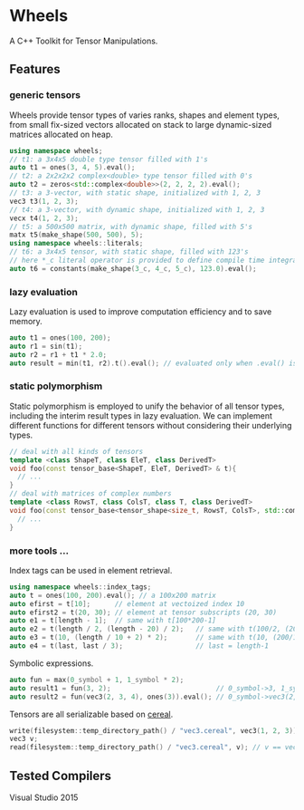 # Wheels
A C++ Toolkit for Tensor Manipulations.

## Features
### generic tensors
Wheels provide tensor types of varies ranks, shapes and element types, from small fix-sized vectors allocated on stack to large dynamic-sized matrices allocated on heap.
```cpp
using namespace wheels;
// t1: a 3x4x5 double type tensor filled with 1's
auto t1 = ones(3, 4, 5).eval(); 
// t2: a 2x2x2x2 complex<double> type tensor filled with 0's
auto t2 = zeros<std::complex<double>>(2, 2, 2, 2).eval(); 
// t3: a 3-vector, with static shape, initialized with 1, 2, 3
vec3 t3(1, 2, 3);
// t4: a 3-vector, with dynamic shape, initialized with 1, 2, 3
vecx t4(1, 2, 3);
// t5: a 500x500 matrix, with dynamic shape, filled with 5's
matx t5(make_shape(500, 500), 5);
using namespace wheels::literals;
// t6: a 3x4x5 tensor, with static shape, filled with 123's
// here *_c literal operator is provided to define compile time integral constants
auto t6 = constants(make_shape(3_c, 4_c, 5_c), 123.0).eval();
```
### lazy evaluation
Lazy evaluation is used to improve computation efficiency and to save memory.
```cpp
auto t1 = ones(100, 200);
auto r1 = sin(t1);
auto r2 = r1 + t1 * 2.0;
auto result = min(t1, r2).t().eval(); // evaluated only when .eval() is called
```
### static polymorphism
Static polymorphism is employed to unify the behavior of all tensor types, including the interim result types in lazy evaluation. 
We can implement different functions for different tensors without considering their underlying types.
```cpp
// deal with all kinds of tensors
template <class ShapeT, class EleT, class DerivedT>
void foo(const tensor_base<ShapeT, EleT, DerivedT> & t){
  // ...
}
// deal with matrices of complex numbers
template <class RowsT, class ColsT, class T, class DerivedT>
void foo(const tensor_base<tensor_shape<size_t, RowsT, ColsT>, std::complex<T>, DerivedT> & t){
  // ... 
}
```
### more tools ...
Index tags can be used in element retrieval.
```cpp
using namespace wheels::index_tags;
auto t = ones(100, 200).eval(); // a 100x200 matrix
auto efirst = t[10];      // element at vectoized index 10
auto efirst2 = t(20, 30); // element at tensor subscripts (20, 30)
auto e1 = t[length - 1];  // same with t[100*200-1]
auto e2 = t(length / 2, (length - 20) / 2);   // same with t(100/2, (200-20)/2)
auto e3 = t(10, (length / 10 + 2) * 2);       // same with t(10, (200/10+2)*2)
auto e4 = t(last, last / 3);                  // last = length-1
```
Symbolic expressions. 
```cpp
auto fun = max(0_symbol + 1, 1_symbol * 2);
auto result1 = fun(3, 2);                          // 0_symbol->3, 1_symbol->2, result1 = 4 of int
auto result2 = fun(vec3(2, 3, 4), ones(3)).eval(); // 0_symbol->vec3(2, 3, 4), 1_symbol->ones(3), result2 = [4, 4, 5] of vec3
```
Tensors are all serializable based on [cereal](https://github.com/USCiLab/cereal).
```cpp
write(filesystem::temp_directory_path() / "vec3.cereal", vec3(1, 2, 3));
vec3 v;
read(filesystem::temp_directory_path() / "vec3.cereal", v); // v == vec3(1, 2, 3)
```

## Tested Compilers
Visual Studio 2015
